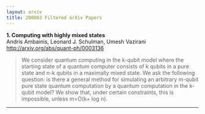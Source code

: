 ```yaml
---
layout: arxiv
title: 200003 Filtered arXiv Papers
---
```


**1.    Computing with highly mixed states**  
Andris Ambainis, Leonard J. Schulman, Umesh Vazirani  
http://arxiv.org/abs/quant-ph/0003136  
<blockquote>
<p>
We consider quantum computing in the k-qubit model where the starting state of a quantum computer consists of k qubits in a pure state and n-k qubits in a maximally mixed state. We ask the following question: is there a general method for simulating an arbitrary m-qubit pure state quantum computation by a quantum computation in the k-qubit model? We show that, under certain constraints, this is impossible, unless m=O(k+ log n).
</p>
</blockquote>

------

